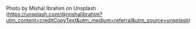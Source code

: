 Photo by Mishal Ibrahim on Unsplash
(https://unsplash.com/@mishalibrahim?utm_content=creditCopyText&utm_medium=referral&utm_source=unsplash)
